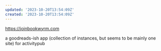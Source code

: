 ```yaml
---
updated: '2023-10-20T13:54:09Z'
created: '2023-10-20T13:54:09Z'
---
```

https://joinbookwyrm.com

a goodreads-ish app (collection of instances, but seems to be mainly one site) for activitypub